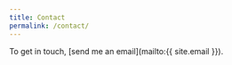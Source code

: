 ```yaml
---
title: Contact
permalink: /contact/
---
```


To get in touch, [send me an email](mailto:{{ site.email }}).